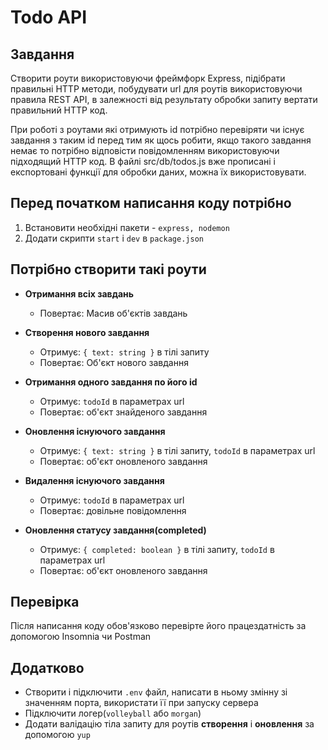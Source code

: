 # Todo API

## Завдання

Створити роути використовуючи фреймфорк Express, підібрати правильні HTTP методи, побудувати url для роутів використовуючи правила REST API, в залежності від результату обробки запиту вертати правильний HTTP код.

При роботі з роутами які отримують id потрібно перевіряти чи існує завдання з таким id перед тим як щось робити, якщо такого завдання немає то потрібно відповісти повідомленням використовуючи підходящий HTTP код.
В файлі src/db/todos.js вже прописані і експортовані функції для обробки даних, можна їх використовувати.

## Перед початком написання коду потрібно

1. Встановити необхідні пакети - `express, nodemon`
2. Додати скрипти `start` і `dev` в `package.json`

## Потрібно створити такі роути

- **Отримання всіх завдань**

  - Повертає: Масив об'єктів завдань

- **Створення нового завдання**

  - Отримує: `{ text: string }` в тілі запиту
  - Повертає: Об'єкт нового завдання

- **Отримання одного завдання по його id**

  - Отримує: `todoId` в параметрах url
  - Повертає: об'єкт знайденого завдання

- **Оновлення існуючого завдання**

  - Отримує: `{ text: string }` в тілі запиту, `todoId` в параметрах url
  - Повертає: об'єкт оновленого завдання

- **Видалення існуючого завдання**

  - Отримує: `todoId` в параметрах url
  - Повертає: довільне повідомлення

- **Оновлення статусу завдання(completed)**

  - Отримує: `{ completed: boolean }` в тілі запиту, `todoId` в параметрах url
  - Повертає: об'єкт оновленого завдання

## Перевірка

Після написання коду обов'язково перевірте його працездатність за допомогою Insomnia чи Postman

## Додатково

- Створити і підключити `.env` файл, написати в ньому змінну зі значенням порта, використати її при запуску сервера
- Підключити логер(`volleyball` або `morgan`)
- Додати валідацію тіла запиту для роутів **створення** і **оновлення** за допомогою `yup`
